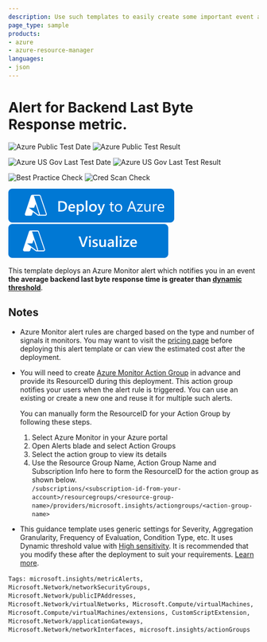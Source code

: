 ```yaml
---
description: Use such templates to easily create some important event alerts for your Azure Application Gateway.
page_type: sample
products:
- azure
- azure-resource-manager
languages:
- json
---
```

# Alert for Backend Last Byte Response metric.

![Azure Public Test Date](https://azurequickstartsservice.blob.core.windows.net/badges/demos/ag-alert-backend-lastbyte-resp/PublicLastTestDate.svg)
![Azure Public Test Result](https://azurequickstartsservice.blob.core.windows.net/badges/demos/ag-alert-backend-lastbyte-resp/PublicDeployment.svg)

![Azure US Gov Last Test Date](https://azurequickstartsservice.blob.core.windows.net/badges/demos/ag-alert-backend-lastbyte-resp/FairfaxLastTestDate.svg)
![Azure US Gov Last Test Result](https://azurequickstartsservice.blob.core.windows.net/badges/demos/ag-alert-backend-lastbyte-resp/FairfaxDeployment.svg)

![Best Practice Check](https://azurequickstartsservice.blob.core.windows.net/badges/demos/ag-alert-backend-lastbyte-resp/BestPracticeResult.svg)
![Cred Scan Check](https://azurequickstartsservice.blob.core.windows.net/badges/demos/ag-alert-backend-lastbyte-resp/CredScanResult.svg)

[![Deploy To Azure](https://raw.githubusercontent.com/Azure/azure-quickstart-templates/master/1-CONTRIBUTION-GUIDE/images/deploytoazure.svg?sanitize=true)](https://portal.azure.com/#create/Microsoft.Template/uri/https%3A%2F%2Fraw.githubusercontent.com%2FAzure%2Fazure-quickstart-templates%2Fmaster%2Fdemos%2Fag-alert-backend-lastbyte-resp%2Fazuredeploy.json)
[![Visualize](https://raw.githubusercontent.com/Azure/azure-quickstart-templates/master/1-CONTRIBUTION-GUIDE/images/visualizebutton.svg?sanitize=true)](http://armviz.io/#/?load=https%3A%2F%2Fraw.githubusercontent.com%2FAzure%2Fazure-quickstart-templates%2Fmaster%2Fdemos%2Fag-alert-backend-lastbyte-resp%2Fazuredeploy.json)

This template deploys an Azure Monitor alert which notifies you in an event **the average backend last byte response time is greater than [dynamic threshold](https://docs.microsoft.com/azure/azure-monitor/alerts/alerts-dynamic-thresholds)**.

## Notes

- Azure Monitor alert rules are charged based on the type and number of signals it monitors. You may want to visit the [pricing page](https://azure.microsoft.com/pricing/details/monitor/) before deploying this alert template or can view the estimated cost after the deployment.

- You will need to create [Azure Monitor Action Group](https://docs.microsoft.com/azure/azure-monitor/alerts/action-groups) in advance and provide its ResourceID during this deployment. This action group notifies your users when the alert rule is triggered. You can use an existing or create a new one and reuse it for multiple such alerts.

  You can manually form the ResourceID for your Action Group by following these steps.
   1. Select Azure Monitor in your Azure portal
   1. Open Alerts blade and select Action Groups
   1. Select the action group to view its details
   1. Use the Resource Group Name, Action Group Name and Subscription Info here to form the ResourceID for the action group as shown below. <br>
`/subscriptions/<subscription-id-from-your-account>/resourcegroups/<resource-group-name>/providers/microsoft.insights/actiongroups/<action-group-name>`

- This guidance template uses generic settings for Severity, Aggregation Granularity, Frequency of Evaluation, Condition Type, etc. It uses Dynamic threshold value with [High sensitivity](https://docs.microsoft.com/azure/azure-monitor/alerts/alerts-dynamic-thresholds#what-does-sensitivity-setting-in-dynamic-thresholds-mean). It is recommended that you modify these after the deployment to suit your requirements. [Learn more](https://docs.microsoft.com/azure/azure-monitor/alerts/alerts-metric-overview).

`Tags: microsoft.insights/metricAlerts, Microsoft.Network/networkSecurityGroups, Microsoft.Network/publicIPAddresses, Microsoft.Network/virtualNetworks, Microsoft.Compute/virtualMachines, Microsoft.Compute/virtualMachines/extensions, CustomScriptExtension, Microsoft.Network/applicationGateways, Microsoft.Network/networkInterfaces, microsoft.insights/actionGroups`
